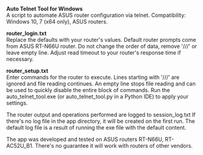 <b>Auto Telnet Tool for Windows</b></br>
A script to automate ASUS router configuration via telnet.
Compatibility: Windows 10, 7 (x64 only), ASUS routers.

<b>router_login.txt</b></br>
Replace the defaults with your router's values.
Default router prompts come from ASUS RT-N66U router. 
Do not change the order of data, remove '///' or leave empty line.
Adjust read timeout to your router's response time if necessary.

<b>router_setup.txt</b></br>
Enter commands for the router to execute.
Lines starting with '///' are ignored and file reading continues.
An empty line stops file reading and can be used to quickly disable the entire block of commands.
Run the auto_telnet_tool.exe (or auto_telnet_tool.py in a Python IDE) to apply your settings.

The router output and operations performed are logged to session_log.txt 
If there's no log file in the app directory, it will be created on the first run.
The default log file is a result of running the exe file with the default content. 

The app was developed and tested on ASUS routers RT-N66U, RT-AC52U_B1.
There's no guarantee it will work with routers of other vendors.


